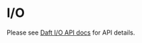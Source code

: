 # I/O

Please see [Daft I/O API docs](./api/io.md) for API details.

<!-- ## In-Memory

| Function                                          | Description                                             |
|---------------------------------------------------|---------------------------------------------------------|
| [`from_arrow`][daft.from_arrow]                   | Create a DataFrame from PyArrow Tables or RecordBatches |
| [`from_dask_dataframe`][daft.from_dask_dataframe] | Create a DataFrame from a Dask DataFrame                |
| [`from_glob_path`][daft.from_glob_path]           | Create a DataFrame from files matching a glob pattern   |
| [`from_pandas`][daft.from_pandas]                 | Create a DataFrame from a Pandas DataFrame              |
| [`from_pydict`][daft.from_pydict]                 | Create a DataFrame from a python dictionary             |
| [`from_pylist`][daft.from_pylist]                 | Create a DataFrame from a python list                   |
| [`from_ray_dataset`][daft.from_ray_dataset]       | Create a DataFrame from a Ray Dataset                   | -->


<!-- ## CSV

| Function                                          | Description                                            |
|---------------------------------------------------|--------------------------------------------------------|
| [`read_csv`][daft.io.read_csv]                    | Read a CSV file or multiple CSV files into a DataFrame |
| [`write_csv`][daft.dataframe.DataFrame.write_csv] | Write a DataFrame to CSV files                         | -->


<!-- ## Delta Lake

| Function                                                      | Description                              |
|---------------------------------------------------------------|------------------------------------------|
| [`read_deltalake`][daft.io.read_deltalake]                    | Read a Delta Lake table into a DataFrame |
| [`write_deltalake`][daft.dataframe.DataFrame.write_deltalake] | Write a DataFrame to a Delta Lake table  | -->


<!-- ## Hudi

| Function                         | Description                        |
|----------------------------------|------------------------------------|
| [`read_hudi`][daft.io.read_hudi] | Read a Hudi table into a DataFrame | -->


<!-- ## Iceberg

| Function                                                  | Description                            |
|-----------------------------------------------------------|----------------------------------------|
| [`read_iceberg`][daft.io.read_iceberg]                    | Read an Iceberg table into a DataFrame |
| [`write_iceberg`][daft.dataframe.DataFrame.write_iceberg] | Write a DataFrame to an Iceberg table  | -->

<!-- ## JSON

| Function                         | Description                                              |
|----------------------------------|----------------------------------------------------------|
| [`read_json`][daft.io.read_json] | Read a JSON file or multiple JSON files into a DataFrame | -->


<!-- ## Lance

| Function                                              | Description                           |
|-------------------------------------------------------|---------------------------------------|
| [`read_lance`][daft.io.read_lance]                    | Read a Lance dataset into a DataFrame |
| [`write_lance`][daft.dataframe.DataFrame.write_lance] | Write a DataFrame to a Lance dataset  | -->

<!-- ## Parquet

| Function                                                  | Description                                                    |
|-----------------------------------------------------------|----------------------------------------------------------------|
| [`read_parquet`][daft.io.read_parquet]                    | Read a Parquet file or multiple Parquet files into a DataFrame |
| [`write_parquet`][daft.dataframe.DataFrame.write_parquet] | Write a DataFrame to Parquet files                             | -->


<!-- ## SQL

| Function                       | Description                                    |
|--------------------------------|------------------------------------------------|
| [`read_sql`][daft.io.read_sql] | Read data from a SQL database into a DataFrame | -->


<!-- ## WARC

| Function                         | Description                                              |
|----------------------------------|----------------------------------------------------------|
| [`read_warc`][daft.io.read_warc] | Read a WARC file or multiple WARC files into a DataFrame | -->


<!-- ## User-Defined

| Function                                                    | Description                                                        |
|-------------------------------------------------------------|--------------------------------------------------------------------|
| [`DataSink`][daft.io.sink.DataSink]                         | Interface for writing data from DataFrames                         |
| [`DataSource`][daft.io.source.DataSource]                   | Interface for reading data into DataFrames                         |
| [`DataSourceTask`][daft.io.source.DataSourceTask]           | Represents a partition of data that can be processed independently |
| [`WriteOutput`][daft.io.sink.WriteOuput]                    | Wrapper for intermediate results written by a DataSink             |
| [`write_sink`][daft.dataframe.DataFrame.write_sink]         | Write a DataFrame to the given DataSink                            | -->
